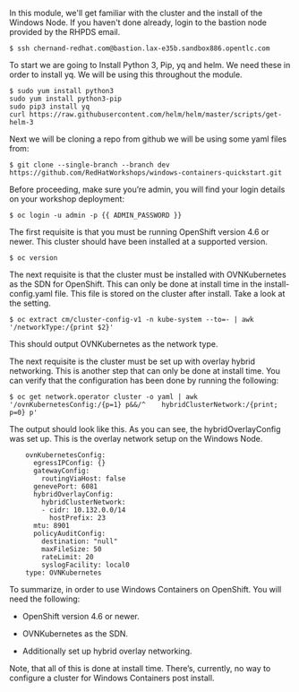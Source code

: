 In this module, we'll get familiar with the cluster and the install of the Windows Node. If you haven't done already, login to the bastion node provided by the RHPDS email.

```shell
$ ssh chernand-redhat.com@bastion.lax-e35b.sandbox886.opentlc.com
```

To start we are going to Install Python 3, Pip, yq and helm. We need these in order to install yq. We will be using this throughout the module.

```shell
$ sudo yum install python3
sudo yum install python3-pip
sudo pip3 install yq
curl https://raw.githubusercontent.com/helm/helm/master/scripts/get-helm-3
```

Next we will be cloning a repo from github we will be using some yaml files from:

```shell
$ git clone --single-branch --branch dev https://github.com/RedHatWorkshops/windows-containers-quickstart.git
```

Before proceeding, make sure you’re admin, you will find your login details on your workshop deployment:

```shell
$ oc login -u admin -p {{ ADMIN_PASSWORD }}
```

The first requisite is that you must be running OpenShift version 4.6 or newer. This cluster should have been installed at a supported version.

```shell
$ oc version
```

The next requisite is that the cluster must be installed with OVNKubernetes as the SDN for OpenShift. This can only be done at install time in the install-config.yaml file. This file is stored on the cluster after install. Take a look at the setting.

```shell
$ oc extract cm/cluster-config-v1 -n kube-system --to=- | awk '/networkType:/{print $2}'
```

This should output OVNKubernetes as the network type.

The next requisite is the cluster must be set up with overlay hybrid networking. This is another step that can only be done at install time. You can verify that the configuration has been done by running the following:

```shell
$ oc get network.operator cluster -o yaml | awk '/ovnKubernetesConfig:/{p=1} p&&/^    hybridClusterNetwork:/{print; p=0} p'
```

The output should look like this. As you can see, the hybridOverlayConfig was set up. This is the overlay network setup on the Windows Node.

```shell
    ovnKubernetesConfig:
      egressIPConfig: {}
      gatewayConfig:
        routingViaHost: false
      genevePort: 6081
      hybridOverlayConfig:
        hybridClusterNetwork:
        - cidr: 10.132.0.0/14
          hostPrefix: 23
      mtu: 8901
      policyAuditConfig:
        destination: "null"
        maxFileSize: 50
        rateLimit: 20
        syslogFacility: local0
    type: OVNKubernetes
```

To summarize, in order to use Windows Containers on OpenShift. You will need the following:

- OpenShift version 4.6 or newer.

- OVNKubernetes as the SDN.

- Additionally set up hybrid overlay networking.

Note, that all of this is done at install time. There’s, currently, no way to configure a cluster for Windows Containers post install.
